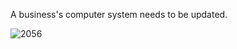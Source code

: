 A business's computer system needs to be updated.

![2056](https://github.com/yuxuantaoisak/unit_4/assets/144768397/967bcde5-272d-4e66-b67d-e79b739389f0)

